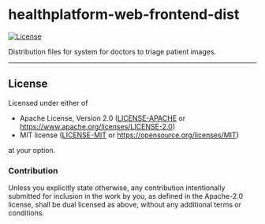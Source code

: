 healthplatform-web-frontend-dist
================================
[![License](https://img.shields.io/badge/license-Apache--2.0%20OR%20MIT-blue.svg)](https://opensource.org/licenses/Apache-2.0)

Distribution files for system for doctors to triage patient images.

---

## License

Licensed under either of

- Apache License, Version 2.0 ([LICENSE-APACHE](LICENSE-APACHE) or <https://www.apache.org/licenses/LICENSE-2.0>)
- MIT license ([LICENSE-MIT](LICENSE-MIT) or <https://opensource.org/licenses/MIT>)

at your option.

### Contribution

Unless you explicitly state otherwise, any contribution intentionally submitted
for inclusion in the work by you, as defined in the Apache-2.0 license, shall be
dual licensed as above, without any additional terms or conditions.
